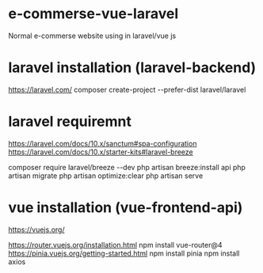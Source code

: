 # e-commerse-vue-laravel
Normal e-commerse website using in laravel/vue js

# laravel installation (laravel-backend)
https://laravel.com/
composer create-project --prefer-dist laravel/laravel

# laravel requiremnt 
https://laravel.com/docs/10.x/sanctum#spa-configuration
https://laravel.com/docs/10.x/starter-kits#laravel-breeze

composer require laravel/breeze --dev
php artisan breeze:install api
php artisan migrate
php artisan optimize:clear
php artisan serve

# vue installation (vue-frontend-api)
https://vuejs.org/

https://router.vuejs.org/installation.html
  npm install vue-router@4
https://pinia.vuejs.org/getting-started.html
  npm install pinia
npm install axios
